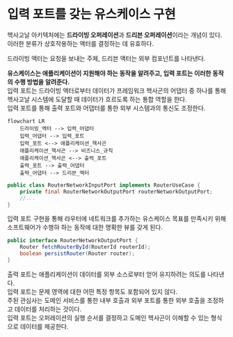 # 입력 포트를 갖는 유스케이스 구현

헥사고날 아키텍처에는 **드라이빙 오퍼레이션**과 **드리븐 오퍼레이션**이라는 개념이 있다.<br/>
이러한 분류가 상호작용하는 액터를 결정하는 데 유효하다.<br/>

드라이빙 액터는 요청을 보내는 주체, 드리븐 액터는 외부 컴포넌트를 나타낸다.<br/>

**유스케이스는 애플리케이션이 지원해야 하는 동작을 알려주고, 입력 포트는 이러한 동작의 수행 방법을 알려준다.**<br/>
입력 포트는 드라이빙 액터로부터 데이터가 프레임워크 헥사곤의 어댑터 중 하나를 통해 헥사고날 시스템에 도달할 때 데이터가 흐르도록 하는 통합 역할을 한다.<br/>
입력 포트를 통해 출력 포트와 어댑터를 통한 외부 시스템과의 통신도 조정한다.<br/>

```mermaid
flowchart LR
    드라이빙_액터 --> 입력_어댑터
    입력_어댑터 --> 입력_포트
    입력_포트 <--> 애플리케이션_헥사곤
    애플리케이션_헥사곤 --> 비즈니스_규칙
    애플리케이션_헥사곤 <--> 출력_포트
    출력_포트 --> 출력_어댑터
    출력_어댑터 --> 드리븐_액터
```

```java
public class RouterNetworkInputPort implements RouterUseCase {
    private final RouterNetworkOutputPort routerNetworkOutputPort;
    //...
}
```

입력 포트 구현을 통해 라우터에 네트워크를 추가하는 유스케이스 목표를 만족시키 위해 소프트웨어가 수행햐 하는 동작에 대한 명확한 뷰를 갖게 된다.<br/>

```java
public interface RouterNetworkOutputPort {
    Router fetchRouterById(RouterId routerId);
    boolean persistRouter(Router router);
}
```

출력 포트는 애플리케이션이 데이터를 외부 소스로부터 얻어 유지하려는 의도를 나타낸다.<br/>
입력 포트는 문제 영역에 대한 어떤 특정 항목도 포함되어 있지 않다.<br/>
주된 관심사는 도메인 서비스를 통한 내부 호출과 외부 포트를 통한 외부 호출을 조정하고 데이터를 처리하는 것이다.<br/>
입력 포트는 오퍼레이션의 실행 순서를 결정하고 도메인 헥사곤이 이해할 수 있는 형식으로 데이터를 제공한다.<br/>